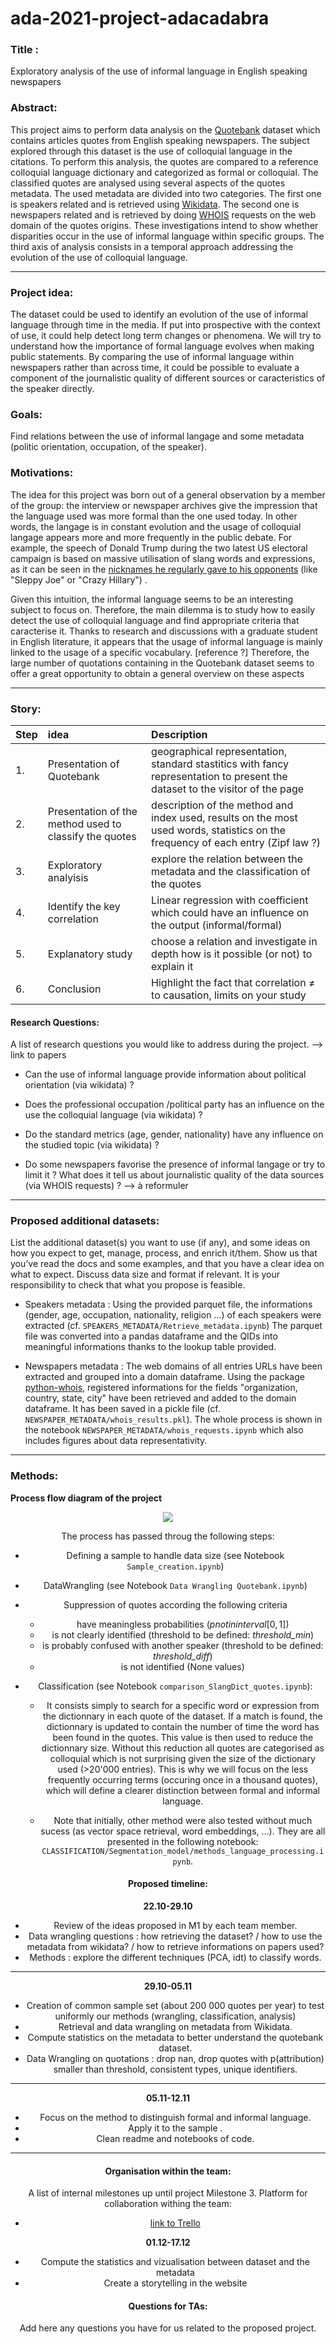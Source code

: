 # ada-2021-project-adacadabra

### Title :
    
Exploratory analysis of the use of informal language in English speaking newspapers
    
### Abstract:
This project aims to perform data analysis on the [Quotebank](https://zenodo.org/record/4277311#.YY5tUy3pN-U) dataset which contains articles quotes from English speaking newspapers. The subject explored through this dataset is the use of colloquial language in the citations. To perform this analysis, the quotes are compared to a reference colloquial language dictionary and categorized as formal or colloquial. The classified quotes are analysed using several aspects of the quotes metadata. The used metadata are divided into two categories. The first one is speakers related and is retrieved using [Wikidata](https://www.wikidata.org/wiki/Wikidata:Main_Page). The second one is newspapers related and is retrieved by doing [WHOIS](https://en.wikipedia.org/wiki/WHOIS) requests on the web domain of the quotes origins. These investigations intend to show whether disparities occur in the use of informal language within specific groups. The third axis of analysis consists in a temporal approach addressing the evolution of the use of colloquial language.


<hr> 

### Project idea: 
The dataset could be used to identify an evolution of the use of informal language through time in the media. If put into prospective with the context of use, it could help detect long term changes or phenomena. We will try to understand how the importance of formal language evolves when making public statements. 
By comparing the use of informal language within newspapers rather than across time, it could be possible to evaluate a component of the journalistic quality of different sources or caracteristics of the speaker directly.

### Goals:
Find relations between the use of informal langage and some metadata (politic orientation, occupation,  of the speaker).
    
### Motivations:
The idea for this project was born out of a general observation by a member of the group: the interview or newspaper archives give the impression that the language used was more formal than the one used today. In other words, the langage is in constant evolution and the usage of colloquial langage appears more and more frequently in the public debate. For example, the speech of Donald Trump during the two latest US electoral campaign is based on massive utilisation of slang words and expressions, as it can be seen in the [nicknames he regularly gave to his opponents](https://en.wikipedia.org/wiki/List_of_nicknames_used_by_Donald_Trump) (like "Sleppy Joe" or "Crazy Hillary")
.

Given this intuition, the informal language seems to be an interesting subject to focus on. Therefore, the main dilemma is to study how to easily detect the use of colloquial language and find appropriate criteria that caracterise it. Thanks to research and discussions with a graduate student in English literature, it appears that the usage of informal language is mainly linked to the usage of a specific vocabulary. [reference ?] Therefore, the large number of quotations containing in the Quotebank dataset seems to offer a great opportunity to obtain a general overview on these aspects

<hr>
        
### Story: 

| Step | idea | Description  |
|:---------|:-----------|:-----------|
|1. | Presentation of Quotebank | geographical representation, standard stastitics with fancy representation to present the dataset to the visitor of the page |
|2. | Presentation of the method used to classify the quotes | description of the method and index used, results on the most used words, statistics on the frequency of each entry (Zipf law ?) |
|3. | Exploratory analyisis |explore the relation between the metadata and the classification of the quotes |
|4. | Identify the key correlation | Linear regression with coefficient which could have an influence on the output (informal/formal) | 
|5. | Explanatory study | choose a relation and investigate in depth how is it possible (or not) to explain it |
|6. | Conclusion | Highlight the fact that correlation ≠ to causation, limits on your study |
    
#### Research Questions:
A list of research questions you would like to address during the project. --> link to papers

 - Can the use of informal language provide information about political orientation (via wikidata) ?

 - Does the professional occupation /political party has an influence on the use the colloquial language (via wikidata) ?

 - Do the standard metrics (age, gender, nationality) have any influence on the studied topic (via wikidata) ?

 - Do some newspapers favorise the presence of informal langage or try to limit it ? What does it tell us about journalistic quality of the  data sources (via WHOIS requests) ? --> à reformuler
 
<hr>
    
### Proposed additional datasets:
List the additional dataset(s) you want to use (if any), and some ideas on how you expect to get, manage, process, and enrich it/them. Show us that you’ve read the docs and some examples, and that you have a clear idea on what to expect. Discuss data size and format if relevant. It is your responsibility to check that what you propose is feasible.

- Speakers metadata : Using the provided parquet file, the informations (gender, age, occupation, nationality, religion ...) of each speakers were extracted (cf. `SPEAKERS_METADATA/Retrieve_metadata.ipynb`) The parquet file was converted into a pandas dataframe and the QIDs into meaningful informations thanks to the lookup table provided.

- Newspapers metadata : The web domains of all entries URLs have been extracted and grouped into a domain dataframe. Using the package [python-whois](https://pypi.org/project/python-whois/), registered informations for the fields "organization, country, state, city" have been retrieved and added to the domain dataframe. It has been saved in a pickle file (cf. `NEWSPAPER_METADATA/whois_results.pkl`). The whole process is shown in the notebook `NEWSPAPER_METADATA/whois_requests.ipynb` which also includes figures about data representativity.
<hr>
    
### Methods:
**Process flow diagram of the project**

<center><img src="./test_diagram.drawio.svg"><center>

The process has passed throug the following steps:

- Defining a sample to handle data size (see Notebook `Sample_creation.ipynb`)

- DataWrangling (see Notebook `Data Wrangling Quotebank.ipynb`)

- Suppression of quotes according the following criteria
      
  - have meaningless probabilities ($p not in interval [0,1]$)
  - is not clearly identified (threshold to be defined: *threshold_min*)
  - is probably confused with another speaker (threshold to be defined: *threshold_diff*)
  - is not identified (None values)

- Classification (see Notebook `comparison_SlangDict_quotes.ipynb`): 
  - It consists simply to search for a specific word or expression from the dictionnary in each quote of the dataset. If a match is found, the dictionnary is updated to contain the number of time the word has been found in the quotes. This value is then used to reduce the dictionnary size. Without this reduction all quotes are categorised as colloquial which is not surprising given the size of the dictionary used (>20'000 entries). This is why we will focus on the less frequently occurring terms (occuring once in a thousand quotes), which will define a clearer distinction between formal and informal language.

  - Note that initially, other method were also tested without much sucess (as vector space retrieval, word embeddings, ...). They are all presented in the following notebook: `CLASSIFICATION/Segmentation_model/methods_language_processing.ipynb`. 
    
#### Proposed timeline:

**22.10-29.10** 

- Review of the ideas proposed in M1 by each team member. 
- Data wrangling questions : how retrieving the dataset? / how to use the metadata from wikidata? / how to retrieve informations on papers used? 
- Methods : explore the different techniques (PCA, idt) to classify words.

<hr>

**29.10-05.11**

- Creation of common sample set (about 200 000 quotes per year) to test uniformly our methods (wrangling, classification, analysis)
- Retrieval and data wrangling on metadata from Wikidata. 
- Compute statistics on the metadata to better understand the quotebank dataset. 
- Data Wrangling on quotations : drop nan, drop quotes with p(attribution) smaller than threshold, consistent types, unique identifiers. 

<hr>

**05.11-12.11** 

- Focus on the method to distinguish formal and informal language.
- Apply it to the sample .
- Clean readme and notebooks of code.

<hr>    
    
#### Organisation within the team: 
A list of internal milestones up until project Milestone 3.
Platform for collaboration withing the team:
- [link to Trello](https://trello.com/invite/b/sVkiju6l/95ca74a3fa2c4efd30a7d1e7ce646f25/milestone-2)


**01.12-17.12**

- Compute the statistics and vizualisation between dataset and the metadata
- Create a storytelling in the website
    
#### Questions for TAs: 
Add here any questions you have for us related to the proposed project.

